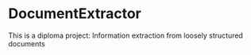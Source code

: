 # DocumentExtractor
This is a diploma project: Information extraction from loosely structured documents
